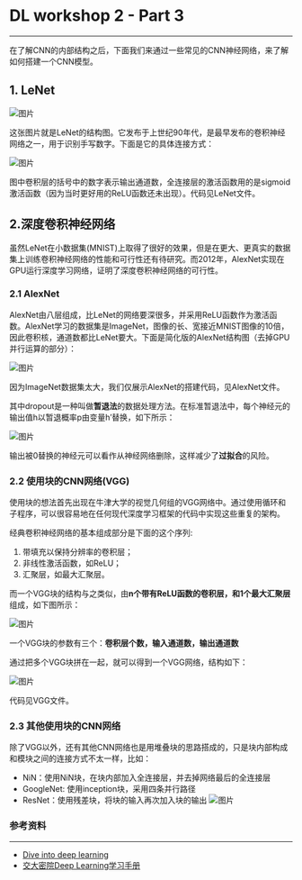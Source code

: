 # DL workshop 2 -  Part 3

***

在了解CNN的内部结构之后，下面我们来通过一些常见的CNN神经网络，来了解如何搭建一个CNN模型。

## 1. LeNet

![图片](/CNN内部结构.png "CNN内部结构"  )

这张图片就是LeNet的结构图。它发布于上世纪90年代，是最早发布的卷积神经网络之一，用于识别手写数字。下面是它的具体连接方式：

![图片](/LeNet.png "LeNet结构图"  )

图中卷积层的括号中的数字表示输出通道数，全连接层的激活函数用的是sigmoid激活函数（因为当时更好用的ReLU函数还未出现）。代码见LeNet文件。

## 2.深度卷积神经网络

虽然LeNet在小数据集(MNIST)上取得了很好的效果，但是在更大、更真实的数据集上训练卷积神经网络的性能和可行性还有待研究。而2012年，AlexNet实现在GPU运行深度学习网络，证明了深度卷积神经网络的可行性。

### 2.1 AlexNet

AlexNet由八层组成，比LeNet的网络要深很多，并采用ReLU函数作为激活函数。AlexNet学习的数据集是ImageNet，图像的长、宽接近MNIST图像的10倍，因此卷积核，通道数都比LeNet要大。下面是简化版的AlexNet结构图（去掉GPU并行运算的部分）：

![图片](/AlexNet.png "AlexNet结构图"  )

因为ImageNet数据集太大，我们仅展示AlexNet的搭建代码，见AlexNet文件。

其中dropout是一种叫做**暂退法**的数据处理方法。在标准暂退法中，每个神经元的输出值h以暂退概率p由变量h′替换，如下所示：

![图片](/暂退法.png "暂退法"  )

输出被0替换的神经元可以看作从神经网络删除，这样减少了**过拟合**的风险。

### 2.2 使用块的CNN网络(VGG)

使用块的想法首先出现在牛津大学的视觉几何组的VGG网络中。通过使用循环和子程序，可以很容易地在任何现代深度学习框架的代码中实现这些重复的架构。

经典卷积神经网络的基本组成部分是下面的这个序列:

1. 带填充以保持分辨率的卷积层；
2. 非线性激活函数，如ReLU；
3. 汇聚层，如最大汇聚层。

而一个VGG块的结构与之类似，由**n个带有ReLU函数的卷积层，和1个最大汇聚层**组成，如下图所示：

![图片](/VGG块.png "VGG块"  )

一个VGG块的参数有三个：**卷积层个数，输入通道数，输出通道数**

通过把多个VGG块拼在一起，就可以得到一个VGG网络，结构如下：

![图片](/VGG网络.png "VGG网络"  )

代码见VGG文件。

### 2.3 其他使用块的CNN网络

除了VGG以外，还有其他CNN网络也是用堆叠块的思路搭成的，只是块内部构成和模块之间的连接方式不太一样，比如：

- NiN：使用NiN块，在块内部加入全连接层，并去掉网络最后的全连接层
- GoogleNet: 使用inception块，采用四条并行路径
- ResNet：使用残差块，将块的输入再次加入块的输出
![图片](/残差块.png "残差块"  )

### 参考资料

***

- [Dive into deep learning](https://d2l.ai/)
- [交大密院Deep Learning学习手册](https://github.com/Banyutong/deep_learning_hands_on)
  